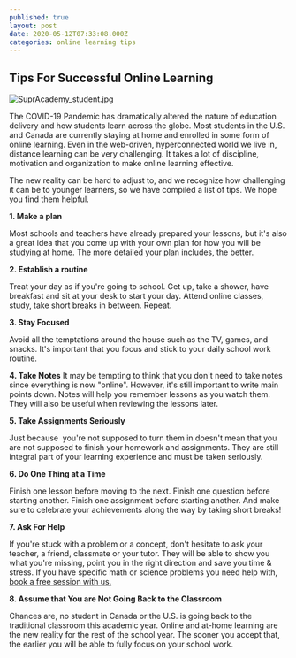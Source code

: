 ```yaml
---
published: true
layout: post
date: 2020-05-12T07:33:08.000Z
categories: online learning tips
---
```

## Tips For Successful Online Learning

![SuprAcademy_student.jpg]({{"/assets/posts/SuprAcademy_student.jpg"}})


The COVID-19 Pandemic has dramatically altered the nature of education delivery and how students learn across the globe. Most students in the U.S. and Canada are currently staying at home and enrolled in some form of online learning. Even in the web-driven, hyperconnected world we live in, distance learning can be very challenging. It takes a lot of discipline, motivation and organization to make online learning effective. 

The new reality can be hard to adjust to, and we recognize how challenging it can be to younger learners,  so we have compiled a list of tips. We hope you find them helpful. 

**1. Make a plan**

Most schools and teachers have already prepared your lessons, but it's also a great idea that you come up with your own plan for how you will be studying at home. The more detailed your plan includes, the better. 

**2. Establish a routine**

Treat your day as if you're going to school. Get up, take a shower, have breakfast and sit at your desk to start your day. Attend online classes, study, take short breaks in between. 
Repeat.

**3. Stay Focused**

Avoid all the temptations around the house such as the TV, games, and snacks. It's important that you focus and stick to your daily school work routine.

**4. Take Notes**
It may be tempting to think that you don't need to take notes since everything is now "online". However, it's still important to write main points down. Notes will help you remember lessons as you watch them. They will also be useful when reviewing the lessons later.

**5. Take Assignments Seriously**

Just because  you're not supposed to turn them in doesn't mean that you are not supposed to finish your homework and assignments. They are still integral part of your learning experience and must be taken seriously. 

**6. Do One Thing at a Time**

Finish one lesson before moving to the next. Finish one question before starting another. Finish one assignment before starting another. And make sure to celebrate your achievements along the way by taking short breaks! 

**7. Ask For Help**

If you're stuck with a problem or a concept, don't hesitate to ask your teacher, a friend, classmate or your tutor. They will be able to show you what you're missing, point you in the right direction and save you time & stress. If you have specific math or science problems you need help with, [book a free session with us.](https://supracademy.com/april/)

**8. Assume that You are Not Going Back to the Classroom**

Chances are, no student in Canada or the U.S. is going back to the traditional classroom this academic year. Online and at-home learning are the new reality for the rest of the school year. The sooner you accept that, the earlier you will be able to fully focus on your school work.  
